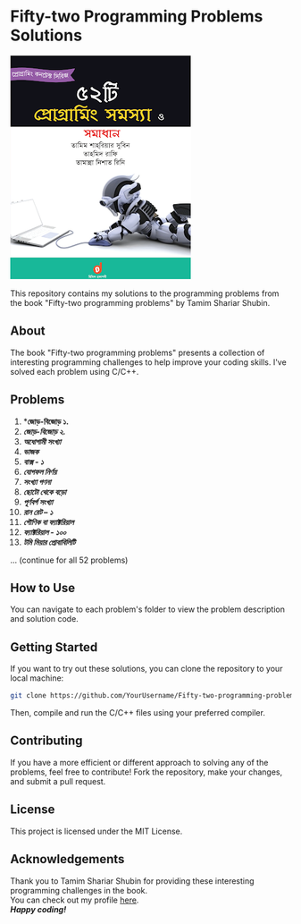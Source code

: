 # Fifty-two Programming Problems Solutions
![Book logo](computer-programming-by-tamim-shariyar-subeen.png)

This repository contains my solutions to the programming problems from the book "Fifty-two programming problems" by Tamim Shariar Shubin.

## About

The book "Fifty-two programming problems" presents a collection of interesting programming challenges to help improve your coding skills. I've solved each problem using C/C++.

## Problems
1. ***জোড়-বিজোড় ১.**
2. ***জোড়-বিজোড় ২.***
3. ***অধোগামী সংখ্যা***
4. ***ভাজক***
5. ***বাক্স - ১***
6. ***যোগফল নির্ণয়***
7. ***সংখ্যা গণনা***
8. ***ছোটো থেকে বড়ো***
9. ***পূর্ণবর্গ সংখ্যা***
10. ***রান রেট – ১***
11. ***গৌণিক বা ফ্যাক্টরিয়াল***
12. ***ফ্যাক্টরিয়াল - ১০০***
13. ***টমি মিয়ার প্রোবাবিলিটি***

   ... (continue for all 52 problems)

## How to Use

You can navigate to each problem's folder to view the problem description and solution code.

## Getting Started

If you want to try out these solutions, you can clone the repository to your local machine:

```bash
git clone https://github.com/YourUsername/Fifty-two-programming-problems-solutions.git
```
Then, compile and run the C/C++ files using your preferred compiler.
## Contributing

If you have a more efficient or different approach to solving any of the problems, feel free to contribute! Fork the repository, make your changes, and submit a pull request.
## License

This project is licensed under the MIT License.

## Acknowledgements

Thank you to Tamim Shariar Shubin for providing these interesting programming challenges in the book.</br>
You can check out my profile [here](https://dimikoj.com/profile/mz63?rafiqul-jakir).</br>
***Happy coding!***
